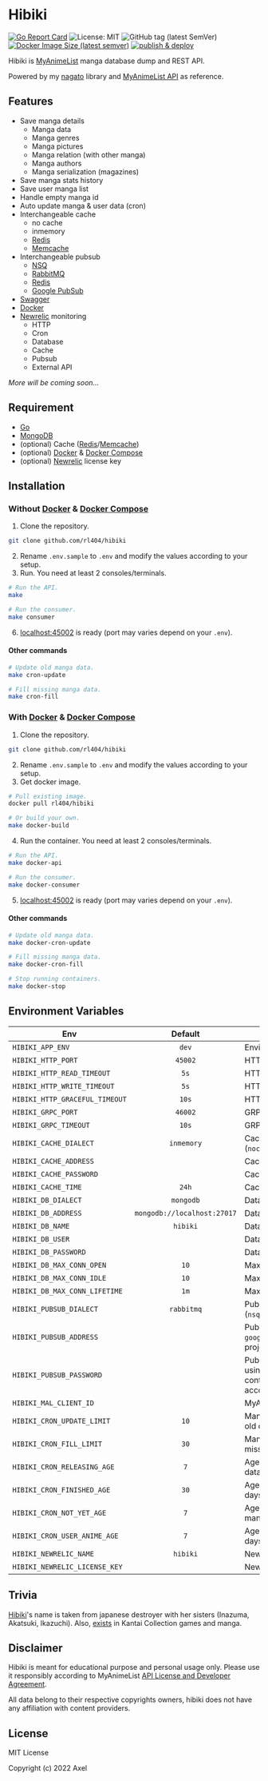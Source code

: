 # Hibiki

[![Go Report Card](https://goreportcard.com/badge/github.com/rl404/hibiki)](https://goreportcard.com/report/github.com/rl404/hibiki)
![License: MIT](https://img.shields.io/github/license/rl404/hibiki)
![GitHub tag (latest SemVer)](https://img.shields.io/github/v/tag/rl404/hibiki)
[![Docker Image Size (latest semver)](https://img.shields.io/docker/image-size/rl404/hibiki)](https://hub.docker.com/r/rl404/hibiki)
[![publish & deploy](https://github.com/rl404/hibiki/actions/workflows/publish-deploy.yml/badge.svg)](https://github.com/rl404/hibiki/actions/workflows/publish-deploy.yml)

Hibiki is [MyAnimeList](https://myanimelist.net/) manga database dump and REST API.

Powered by my [nagato](https://github.com/rl404/nagato) library and [MyAnimeList API](https://myanimelist.net/apiconfig/references/api/v2) as reference.

## Features

- Save manga details
    - Manga data
    - Manga genres
    - Manga pictures
    - Manga relation (with other manga)
    - Manga authors
    - Manga serialization (magazines)
- Save manga stats history
- Save user manga list
- Handle empty manga id
- Auto update manga & user data (cron)
- Interchangeable cache
    - no cache
    - inmemory
    - [Redis](https://redis.io/)
    - [Memcache](https://memcached.org/)
- Interchangeable pubsub
    - [NSQ](https://nsq.io/)
    - [RabbitMQ](https://www.rabbitmq.com/)
    - [Redis](https://redis.io/)
    - [Google PubSub](https://cloud.google.com/pubsub)
- [Swagger](https://github.com/swaggo/swag)
- [Docker](https://www.docker.com/)
- [Newrelic](https://newrelic.com/) monitoring
    - HTTP
    - Cron
    - Database
    - Cache
    - Pubsub
    - External API

*More will be coming soon...*

## Requirement

- [Go](https://go.dev/)
- [MongoDB](https://www.mongodb.com/)
- (optional) Cache ([Redis](https://redis.io/)/[Memcache](https://memcached.org/))
- (optional) [Docker](https://www.docker.com/) & [Docker Compose](https://docs.docker.com/compose/)
- (optional) [Newrelic](https://newrelic.com/) license key

## Installation

### Without [Docker](https://www.docker.com/) & [Docker Compose](https://docs.docker.com/compose/)

1. Clone the repository.
```sh
git clone github.com/rl404/hibiki
```
2. Rename `.env.sample` to `.env` and modify the values according to your setup.
3. Run. You need at least 2 consoles/terminals.
```sh
# Run the API.
make

# Run the consumer.
make consumer
```
6. [localhost:45002](http://localhost:45002) is ready (port may varies depend on your `.env`).

#### Other commands

```sh
# Update old manga data.
make cron-update

# Fill missing manga data.
make cron-fill
```

### With [Docker](https://www.docker.com/) & [Docker Compose](https://docs.docker.com/compose/)

1. Clone the repository.
```sh
git clone github.com/rl404/hibiki
```
2. Rename `.env.sample` to `.env` and modify the values according to your setup.
3. Get docker image.
```sh
# Pull existing image.
docker pull rl404/hibiki

# Or build your own.
make docker-build
```
4. Run the container. You need at least 2 consoles/terminals.
```sh
# Run the API.
make docker-api

# Run the consumer.
make docker-consumer
```
5. [localhost:45002](http://localhost:45002) is ready (port may varies depend on your `.env`).

#### Other commands

```sh
# Update old manga data.
make docker-cron-update

# Fill missing manga data.
make docker-cron-fill

# Stop running containers.
make docker-stop
```

## Environment Variables

Env | Default | Description
--- | :---: | ---
`HIBIKI_APP_ENV` | `dev` | Environment type (`dev`/`prod`).
`HIBIKI_HTTP_PORT` | `45002` | HTTP server port.
`HIBIKI_HTTP_READ_TIMEOUT` | `5s` | HTTP read timeout.
`HIBIKI_HTTP_WRITE_TIMEOUT` | `5s` | HTTP write timeout.
`HIBIKI_HTTP_GRACEFUL_TIMEOUT` | `10s` | HTTP gracefull timeout.
`HIBIKI_GRPC_PORT` | `46002` | GRPC server port.
`HIBIKI_GRPC_TIMEOUT` | `10s` | GRPC timeout.
`HIBIKI_CACHE_DIALECT` | `inmemory` | Cache type (`nocache`/`redis`/`inmemory`/`memcache`)
`HIBIKI_CACHE_ADDRESS` | | Cache address.
`HIBIKI_CACHE_PASSWORD` | | Cache password.
`HIBIKI_CACHE_TIME` | `24h` | Cache time.
`HIBIKI_DB_DIALECT` | `mongodb` | Database type.
`HIBIKI_DB_ADDRESS` | `mongodb://localhost:27017` | Database address with port.
`HIBIKI_DB_NAME` | `hibiki` | Database name.
`HIBIKI_DB_USER` | | Database username.
`HIBIKI_DB_PASSWORD` | | Database password.
`HIBIKI_DB_MAX_CONN_OPEN` | `10` | Max open database connection.
`HIBIKI_DB_MAX_CONN_IDLE` | `10` | Max idle database connection.
`HIBIKI_DB_MAX_CONN_LIFETIME` | `1m` | Max database connection lifetime.
`HIBIKI_PUBSUB_DIALECT` | `rabbitmq` | Pubsub type (`nsq`/`rabbitmq`/`redis`/`google`)
`HIBIKI_PUBSUB_ADDRESS` | | Pubsub address (if you are using `google`, this will be your google project id).
`HIBIKI_PUBSUB_PASSWORD` | | Pubsub password (if you are using `google`, this will be the content of your google service account json).
`HIBIKI_MAL_CLIENT_ID` | | MyAnimeList client id.
`HIBIKI_CRON_UPDATE_LIMIT` | `10` | Manga count limit when updating old data.
`HIBIKI_CRON_FILL_LIMIT` | `30` | Manga count limit when filling missing manga data.
`HIBIKI_CRON_RELEASING_AGE` | `7` | Age of old releasing/airing manga data (in days).
`HIBIKI_CRON_FINISHED_AGE` | `30` | Age of old finished manga data (in days).
`HIBIKI_CRON_NOT_YET_AGE` | `7` | Age of old not yet released/aired manga (in days).
`HIBIKI_CRON_USER_ANIME_AGE` | `7` | Age of old user manga list (in days).
`HIBIKI_NEWRELIC_NAME` | `hibiki` | Newrelic application name.
`HIBIKI_NEWRELIC_LICENSE_KEY` | | Newrelic license key.

## Trivia

[Hibiki](https://en.wikipedia.org/wiki/Japanese_destroyer_Hibiki_(1932))'s name is taken from japanese destroyer with her sisters (Inazuma, Akatsuki, Ikazuchi). Also, [exists](https://en.kancollewiki.net/Hibiki) in Kantai Collection games and manga.

## Disclaimer

Hibiki is meant for educational purpose and personal usage only. Please use it responsibly according to MyAnimeList [API License and Developer Agreement](https://myanimelist.net/static/apiagreement.html).

All data belong to their respective copyrights owners, hibiki does not have any affiliation with content providers.

## License

MIT License

Copyright (c) 2022 Axel
